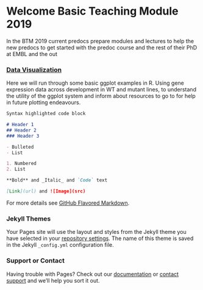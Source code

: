 # Welcome Basic Teaching Module 2019

In the BTM 2019 current predocs prepare modules and lectures to help the new predocs to get started with the predoc course and the rest of their PhD at EMBL and the out

### [Data Visualization](https://redgar598.github.io/EMBL_BTM_2019/data_visualization/)
Here we will run through some basic ggplot examples in R. Using gene expression data across development in WT and mutant lines, to understand the utility of the ggplot system and inform about resources to go to for help in future plotting endeavours. 

```markdown
Syntax highlighted code block

# Header 1
## Header 2
### Header 3

- Bulleted
- List

1. Numbered
2. List

**Bold** and _Italic_ and `Code` text

[Link](url) and ![Image](src)
```

For more details see [GitHub Flavored Markdown](https://guides.github.com/features/mastering-markdown/).

### Jekyll Themes

Your Pages site will use the layout and styles from the Jekyll theme you have selected in your [repository settings](https://github.com/redgar598/EMBL_BTM_2019/settings). The name of this theme is saved in the Jekyll `_config.yml` configuration file.

### Support or Contact

Having trouble with Pages? Check out our [documentation](https://help.github.com/categories/github-pages-basics/) or [contact support](https://github.com/contact) and we’ll help you sort it out.
